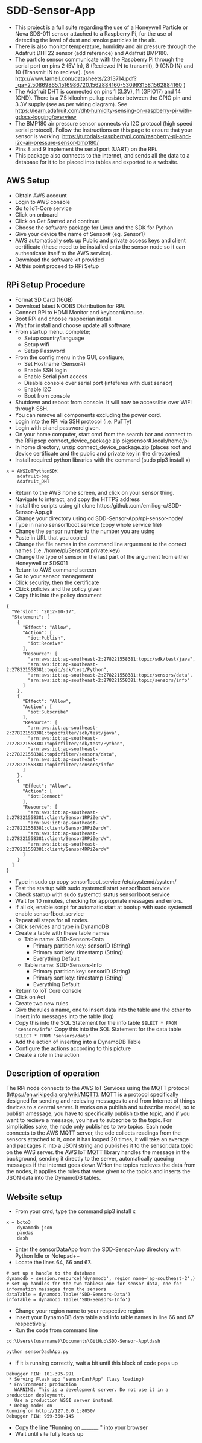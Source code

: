# SDD-Sensor-App

* This project is a full suite regarding the use of a Honeywell Particle or Nova SDS-011 sensor attached to a Raspberry Pi, for the use of detecting the level of dust and smoke particles in the air. 
* There is also monitor temperature, humidity and air pressure through the Adafruit DHT22 sensor (add reference) and Adafruit BMP180.
* The particle sensor communicate with the Raspberry Pi through the serial port on pins 2 (5V In), 8 (Recieved IN to transmit), 9 (GND IN) and 10 (Transmit IN to recieve). (see http://www.farnell.com/datasheets/2313714.pdf?_ga=2.50869865.1516986720.1562884160-530993158.1562884160 )
* The Adafruit DHT is connected on pins 1 (3.3V), 11 (GPIO17) and 14 (GND). There is a 7.5 kiloohm pullup resistor between the GPIO pin and 3.3V supply (see as per wiring diagram). See https://learn.adafruit.com/dht-humidity-sensing-on-raspberry-pi-with-gdocs-logging/overview
* The BMP180 air pressure sensor connects via I2C protocol (high speed serial protocol). Follow the instructions on this page to ensure that your sensor is working: https://tutorials-raspberrypi.com/raspberry-pi-and-i2c-air-pressure-sensor-bmp180/
* Pins 8 and 9 implement the serial port (UART) on the RPi.
* This package also connects to the internet, and sends all the data to a database for it to be placed into tables and exported to a website.


## AWS Setup
* Obtain AWS account 
* Login to AWS console
* Go to IoT-Core service
* Click on onboard
* Click on Get Started and continue
* Choose the software package for Linux and the SDK for Python
* Give your device the name of Sensor# (eg. Sensor1)
* AWS automatically sets up Public and private access keys and client certificate (these need to be installed onto the sensor node so it can authenticate itself to the AWS service).
* Download the software kit provided
* At this point proceed to RPi Setup



## RPi Setup Procedure
* Format SD Card (16GB)
* Download latest NOOBS Distribution for RPi.
* Connect RPi to HDMI Monitor and keyboard/mouse.
* Boot RPi and choose raspberian install.
* Wait for install and choose update all software.
* From startup menu, complete; 
  * Setup country/language
  * Setup wifi
  * Setup Password
* From the config menu in the GUI, configure;
  * Set Hostname (Sensor#)
  * Enable SSH login
  * Enable Serial port access
  * Disable console over serial port (inteferes with dust sensor)
  * Enable I2C
  * Boot from console
* Shutdown and reboot from console. It will now be accessible over WiFi through SSH.
* You can remove all components excluding the power cord.
* Login into the RPi via SSH protocol (i.e. PuTTy)
* Login with pi and password given.
* On your home computer, start cmd from the search bar and connect to the RPi pscp connect_device_package.zip pi@sensor#.local:/home/pi
* In home directory, unzip connect_device_package.zip (places root and device certificate and the public and private key in the directories)
* Install required python libraries with the command (sudo pip3 install x)
```
x = AWSIoTPythonSDK
    adafruit-bmp
    Adafruit_DHT
```
* Return to the AWS home screen, and click on your sensor thing.
* Navigate to interact, and copy the HTTPS address
* Install the scripts using git clone https:/github.com/emiliog-c/SDD-Sensor-App.git
* Change your directory using cd SDD-Sensor-App/rpi-sensor-node/
* Type in nano sensor1boot.service (copy whole service file)
* Change the sensor number to the number you are using
* Paste in URL that you copied
* Change the file names in the command line arguement to the correct names (i.e. /home/pi/Sensor#.private.key)
* Change the type of sensor in the last part of the argument from either Honeywell or SDS011
* Return to AWS command screen
* Go to your sensor management
* Click security, then the certificate
* CLick policies and the policy given
* Copy this into the policy document
```
{
  "Version": "2012-10-17",
  "Statement": [
    {
      "Effect": "Allow",
      "Action": [
        "iot:Publish",
        "iot:Receive"
      ],
      "Resource": [
        "arn:aws:iot:ap-southeast-2:278221558381:topic/sdk/test/java",
        "arn:aws:iot:ap-southeast-2:278221558381:topic/sdk/test/Python",
        "arn:aws:iot:ap-southeast-2:278221558381:topic/sensors/data",
        "arn:aws:iot:ap-southeast-2:278221558381:topic/sensors/info"
      ]
    },
    {
      "Effect": "Allow",
      "Action": [
        "iot:Subscribe"
      ],
      "Resource": [
        "arn:aws:iot:ap-southeast-2:278221558381:topicfilter/sdk/test/java",
        "arn:aws:iot:ap-southeast-2:278221558381:topicfilter/sdk/test/Python",
        "arn:aws:iot:ap-southeast-2:278221558381:topicfilter/sensors/data",
        "arn:aws:iot:ap-southeast-2:278221558381:topicfilter/sensors/info"
      ]
    },
    {
      "Effect": "Allow",
      "Action": [
        "iot:Connect"
      ],
      "Resource": [
        "arn:aws:iot:ap-southeast-2:278221558381:client/Sensor1RPiZeroW",
        "arn:aws:iot:ap-southeast-2:278221558381:client/Sensor2RPiZeroW",
        "arn:aws:iot:ap-southeast-2:278221558381:client/Sensor3RPiZeroW",
        "arn:aws:iot:ap-southeast-2:278221558381:client/Sensor4RPiZeroW"
      ]
    }
  ]
}
```
* Type in sudo cp copy sensor1boot.service /etc/systemd/system/
* Test the startup with sudo systemctl start sensor1boot.service
* Check startup with sudo systemctl status sensor1boot.service
* Wait for 10 minutes, checking for appropriate messages and errors.
* If all ok, enable script for automatic start at bootup with sudo systemctl enable sensor1boot.service
* Repeat all steps for all nodes.
* Click services and type in DynamoDB
* Create a table with these table names
  * Table name:	SDD-Sensors-Data
    * Primary partition key:	sensorID (String)
    * Primary sort key:	timestamp (String)
    * Everything Default
  * Table name:	SDD-Sensors-Info
    * Primary partition key:	sensorID (String)
    * Primary sort key:	timestamp (String)
    * Everything Default
* Return to IoT Core console
* Click on Act
* Create two new rules
* Give the rules a name, one to insert data into the table and the other to insert info messages into the table (log)
* Copy this into the SQL Statement for the info table
  `SELECT * FROM 'sensors/info'`
Copy this into the SQL Statement for the data table
  `SELECT * FROM 'sensors/data'`
* Add the action of inserting into a DynamoDB Table
* Configure the actions according to this picture
* Create a role in the action

## Description of operation

The RPi node connects to the AWS IoT Services using the MQTT protocol (https://en.wikipedia.org/wiki/MQTT). MQTT is a protocol specifically designed for sending and recieving messages to and from Internet of things devices to a central server. It works on a publish and subscribe model, so to publish amessage, you have to specifically publish to the topic, and if you want to recieve a message, you have to subscribe to the topic. For simplicities sake, the node only publishes to two topics. Each node connects to the AWS MQTT server, the ode collects readings from the sensors attached to it, once it has looped 20 times, it will take an average and packages it into a JSON string and publishes it to the sensor.data topic on the AWS server. the AWS IoT MQTT library handles the message in the background, sending it directly to the server, automatically queuing messages if the internet goes down.WHen the topics recieves the data from the nodes, it applies the rules that were given to the topics and inserts the JSON data into the DynamoDB tables. 


## Website setup
* From your cmd, type the command pip3 install x

```
x = boto3
    dynamodb-json
    pandas
    dash

```

* Enter the sensorDataApp from the SDD-Sensor-App directory with Python Idle or Notepad++
* Locate the lines 64, 66 and 67.

```
# set up a handle to the database
dynamodb = session.resource('dynamodb', region_name='ap-southeast-2',)
# set up handles for the two tables: one for sensor data, one for information messages from the sensors
dataTable = dynamodb.Table('SDD-Sensors-Data')
infoTable = dynamodb.Table('SDD-Sensors-Info')
```

* Change your region name to your respective region
* Insert your DynamoDB data table and info table names in line 66 and 67 respectively.
* Run the code from command line
```
cd:\Users\(username)\Documents\GitHub\SDD-Sensor-App\dash

python sensorDashApp.py

```
* If it is running correctly, wait a bit until this block of code pops up

```
Debugger PIN: 101-395-991
 * Serving Flask app "sensorDashApp" (lazy loading)
 * Environment: production
   WARNING: This is a development server. Do not use it in a production deployment.
   Use a production WSGI server instead.
 * Debug mode: on
Running on http://127.0.0.1:8050/
Debugger PIN: 959-360-145
```
* Copy the line "Running on _______ " into your browser
* Wait until site fully loads up




    

  



  


